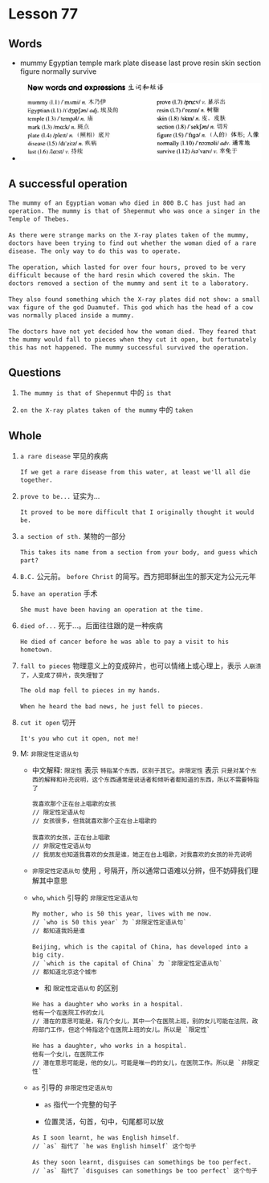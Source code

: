 # Lesson 77

## Words

- mummy Egyptian temple mark plate disease last prove resin skin section figure normally survive

- ![Words](../../../Images/Part2/08/words-77.png)

## A successful operation

```
The mummy of an Egyptian woman who died in 800 B.C has just had an operation. The mummy is that of Shepenmut who was once a singer in the Temple of Thebes.

As there were strange marks on the X-ray plates taken of the mummy, doctors have been trying to find out whether the woman died of a rare disease. The only way to do this was to operate.

The operation, which lasted for over four hours, proved to be very difficult because of the hard resin which covered the skin. The doctors removed a section of the mummy and sent it to a laboratory.

They also found something which the X-ray plates did not show: a small wax figure of the god Duamutef. This god which has the head of a cow was normally placed inside a mummy.

The doctors have not yet decided how the woman died. They feared that the mummy would fall to pieces when they cut it open, but fortunately this has not happened. The mummy successful survived the operation.
```

## Questions

1. `The mummy is that of Shepenmut` 中的 `is that`

2. `on the X-ray plates taken of the mummy` 中的 `taken`

## Whole

1. `a rare disease` 罕见的疾病

   ```
   If we get a rare disease from this water, at least we'll all die together.
   ```

2. `prove to be...` 证实为...

   ```
   It proved to be more difficult that I originally thought it would be.
   ```

3. `a section of sth.` 某物的一部分

   ```
   This takes its name from a section from your body, and guess which part?
   ```

4. `B.C.` 公元前。 `before Christ` 的简写。西方把耶稣出生的那天定为公元元年

5. `have an operation` 手术

   ```
   She must have been having an operation at the time.
   ```

6. `died of...` 死于...。后面往往跟的是一种疾病

   ```
   He died of cancer before he was able to pay a visit to his hometown.
   ```

7. `fall to pieces` 物理意义上的变成碎片，也可以情绪上或心理上，表示 `人崩溃了，人变成了碎片，丧失理智了`

   ```
   The old map fell to pieces in my hands.

   When he heard the bad news, he just fell to pieces.
   ```

8. `cut it open` 切开

   ```
   It's you who cut it open, not me!
   ```

9. M: `非限定性定语从句`

   - 中文解释: `限定性` 表示 `特指某个东西，区别于其它`。`非限定性` 表示 `只是对某个东西的解释和补充说明，这个东西通常是说话者和倾听者都知道的东西，所以不需要特指了`

     ```
     我喜欢那个正在台上唱歌的女孩
     // 限定性定语从句
     // 女孩很多，但我就喜欢那个正在台上唱歌的

     我喜欢的女孩，正在台上唱歌
     // 非限定性定语从句
     // 我朋友也知道我喜欢的女孩是谁，她正在台上唱歌，对我喜欢的女孩的补充说明
     ```

   - `非限定性定语从句` 使用 `,` 号隔开，所以通常口语难以分辨，但不妨碍我们理解其中意思

   - `who`, `which` 引导的 `非限定性定语从句`

     ```
     My mother, who is 50 this year, lives with me now.
     // `who is 50 this year` 为 `非限定性定语从句`
     // 都知道我妈是谁

     Beijing, which is the capital of China, has developed into a big city.
     // `which is the capital of China` 为 `非限定性定语从句`
     // 都知道北京这个城市
     ```

     - 和 `限定性定语从句` 的区别

     ```
     He has a daughter who works in a hospital.
     他有一个在医院工作的女儿
     // 潜在的意思可能是，有几个女儿，其中一个在医院上班，别的女儿可能在法院，政府部门工作，但这个特指这个在医院上班的女儿。所以是 `限定性`

     He has a daughter, who works in a hospital.
     他有一个女儿，在医院工作
     // 潜在意思可能是，他的女儿，可能是唯一的的女儿，在医院工作。所以是 `非限定性`
     ```

   - `as` 引导的 `非限定性定语从句`

     - `as` 指代一个完整的句子

     - 位置灵活，句首，句中，句尾都可以放

     ```
     As I soon learnt, he was English himself.
     // `as` 指代了 `he was English himself` 这个句子

     As they soon learnt, disguises can somethings be too perfect.
     // `as` 指代了 `disguises can somethings be too perfect` 这个句子
     ```
